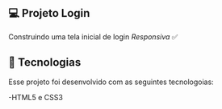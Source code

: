 ## 💻 Projeto Login
Construindo uma tela inicial de login *Responsiva* ✅

## 🚀 Tecnologias
Esse projeto foi desenvolvido com as seguintes tecnologoias:

-HTML5 e CSS3







